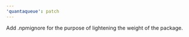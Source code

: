 ```yaml
---
'quantaqueue': patch
---
```


Add .npmignore for the purpose of lightening the weight of the package.
